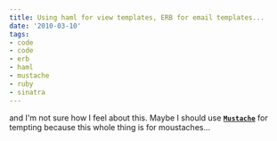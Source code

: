 ```yaml
---
title: Using haml for view templates, ERB for email templates...
date: '2010-03-10'
tags:
- code
- code
- erb
- haml
- mustache
- ruby
- sinatra
---
```


and I'm not sure how I feel about this. Maybe I should use <strong><code><a href="http://github.com/defunkt/mustache">Mustache</a></code></strong> for tempting because this whole thing is for moustaches...
